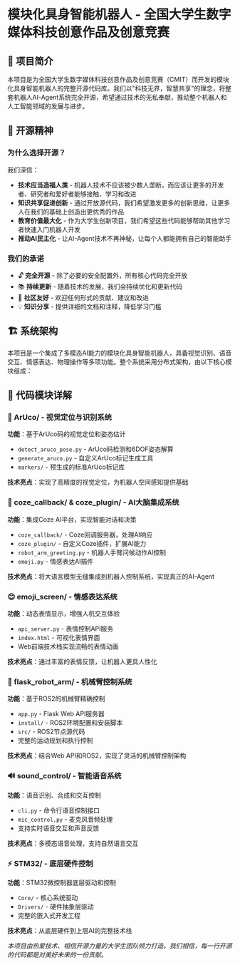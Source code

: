 # 模块化具身智能机器人 - 全国大学生数字媒体科技创意作品及创意竞赛

## 🤖 项目简介

本项目是为全国大学生数字媒体科技创意作品及创意竞赛（CMIT）而开发的模块化具身智能机器人的完整开源代码库。我们以"科技无界，智慧共享"的理念，将整套机器人AI-Agent系统完全开源，希望通过技术的无私奉献，推动整个机器人和人工智能领域的发展与进步。

## 🌟 开源精神

### 为什么选择开源？

我们深信：
- **技术应当造福人类** - 机器人技术不应该被少数人垄断，而应该让更多的开发者、研究者和爱好者能够接触、学习和改进
- **知识共享促进创新** - 通过开放源代码，我们希望激发更多的创新思维，让更多人在我们的基础上创造出更优秀的作品
- **教育价值最大化** - 作为大学生创新项目，我们希望这些代码能够帮助其他学习者快速入门机器人开发
- **推动AI民主化** - 让AI-Agent技术不再神秘，让每个人都能拥有自己的智能助手

### 我们的承诺

- 🔓 **完全开源** - 除了必要的安全配置外，所有核心代码完全开放
- 📚 **持续更新** - 随着技术的发展，我们会持续优化和更新代码
- 🤝 **社区友好** - 欢迎任何形式的贡献、建议和改进
- 💡 **知识分享** - 提供详细的文档和注释，降低学习门槛

## 🏗️ 系统架构

本项目是一个集成了多模态AI能力的模块化具身智能机器人，具备视觉识别、语音交互、情感表达、物理操作等多项功能。整个系统采用分布式架构，由以下核心模块组成：

## 📁 代码模块详解

### 🎯 ArUco/ - 视觉定位与识别系统
**功能**：基于ArUco码的视觉定位和姿态估计
- `detect_aruco_pose.py` - ArUco码检测和6DOF姿态解算
- `generate_aruco.py` - 自定义ArUco标记生成工具
- `markers/` - 预生成的标准ArUco标记库

**技术亮点**：实现了高精度的视觉定位，为机器人空间感知提供基础

### 🔗 coze_callback/ & coze_plugin/ - AI大脑集成系统
**功能**：集成Coze AI平台，实现智能对话和决策
- `coze_callback/` - Coze回调服务器，处理AI响应
- `coze_plugin/` - 自定义Coze插件，扩展AI能力
- `robot_arm_greeting.py` - 机器人手臂问候动作AI控制
- `emoji.py` - 情感表达AI插件

**技术亮点**：将大语言模型无缝集成到机器人控制系统，实现真正的AI-Agent

### 😊 emoji_screen/ - 情感表达系统
**功能**：动态表情显示，增强人机交互体验
- `api_server.py` - 表情控制API服务
- `index.html` - 可视化表情界面
- Web前端技术栈实现流畅的表情动画

**技术亮点**：通过丰富的表情反馈，让机器人更具人性化

### 🦾 flask_robot_arm/ - 机械臂控制系统
**功能**：基于ROS2的机械臂精确控制
- `app.py` - Flask Web API服务器
- `install/` - ROS2环境配置和安装脚本
- `src/` - ROS2节点源代码
- 完整的运动规划和执行控制

**技术亮点**：结合Web API和ROS2，实现了灵活的机械臂控制架构

### 🔊 sound_control/ - 智能语音系统
**功能**：语音识别、合成和交互控制
- `cli.py` - 命令行语音控制接口
- `mic_control.py` - 麦克风音频处理
- 支持实时语音交互和声音反馈

**技术亮点**：多模态语音处理，支持自然语言交互

### ⚡ STM32/ - 底层硬件控制
**功能**：STM32微控制器底层驱动和控制
- `Core/` - 核心系统驱动
- `Drivers/` - 硬件抽象层驱动
- 完整的嵌入式开发工程

**技术亮点**：从底层硬件到上层AI的完整技术栈



*本项目由热爱技术、相信开源力量的大学生团队倾力打造。我们相信，每一行开源的代码都是对美好未来的一份贡献。*
